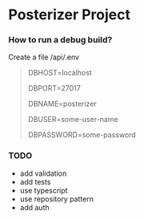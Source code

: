 # Posterizer Project

### How to run a debug build?
Create a file /api/.env
> DBHOST=localhost
>
> DBPORT=27017
>
> DBNAME=posterizer
>
> DBUSER=some-user-name
>
> DBPASSWORD=some-password


### TODO
- add validation
- add tests
- use typescript
- use repository pattern
- add auth